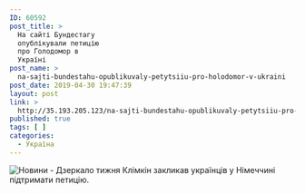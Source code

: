 ```yaml
---
ID: 60592
post_title: >
  На сайті Бундестагу
  опублікували петицію
  про Голодомор в
  Україні
post_name: >
  na-sajti-bundestahu-opublikuvaly-petytsiiu-pro-holodomor-v-ukraini
post_date: 2019-04-30 19:47:39
layout: post
link: >
  http://35.193.205.123/na-sajti-bundestahu-opublikuvaly-petytsiiu-pro-holodomor-v-ukraini/
published: true
tags: [ ]
categories:
  - Україна
---
```

 <img src="https://image.zn.ua/media/images/645x426/Apr2019/229286.jpg" alt="Новини - Дзеркало тижня"/> Клімкін закликав українців у Німеччині підтримати петицію. 